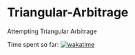 # Triangular-Arbitrage
Attempting Triangular Arbitrage

Time spent so far: 
[![wakatime](https://wakatime.com/badge/user/667e8788-dc0e-4308-a0a6-3580fee39a98/project/8ae1952d-d23e-4839-afdc-603383150620.svg)](https://wakatime.com/badge/user/667e8788-dc0e-4308-a0a6-3580fee39a98/project/8ae1952d-d23e-4839-afdc-603383150620)
